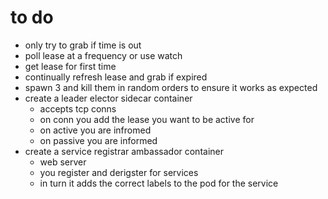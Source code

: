 # to do
* only try to grab if time is out
* poll lease at a frequency or use watch
* get lease for first time
* continually refresh lease and grab if expired
* spawn 3 and kill them in random orders to ensure it works as expected
* create a leader elector sidecar container
    * accepts tcp conns
    * on conn you add the lease you want to be active for
    * on active you are infromed
    * on passive you are informed
* create a service registrar ambassador container
    * web server
    * you register and derigster for services
    * in turn it adds the correct labels to the pod for the service
